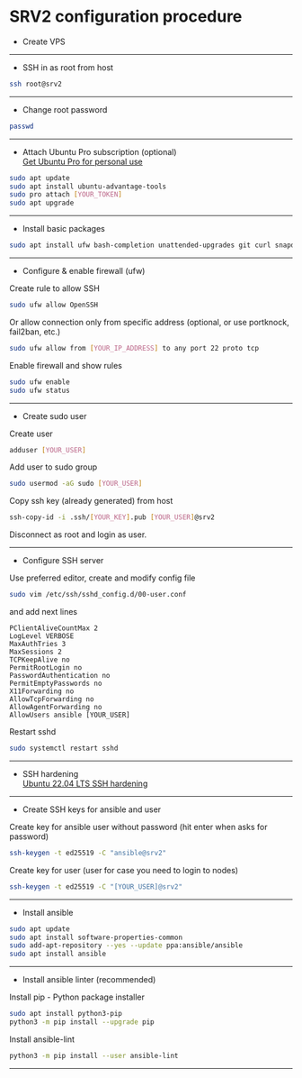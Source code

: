 # SRV2 configuration procedure

- Create VPS

---

- SSH in as root from host

```bash
ssh root@srv2
```

---

- Change root password

```bash
passwd
```

---

- Attach Ubuntu Pro subscription (optional)  
[Get Ubuntu Pro for personal use](https://ubuntu.com/pro)

```bash
sudo apt update
sudo apt install ubuntu-advantage-tools
sudo pro attach [YOUR_TOKEN]
sudo apt upgrade
```

---

- Install basic packages

```bash
sudo apt install ufw bash-completion unattended-upgrades git curl snapd
```

---

- Configure & enable firewall (ufw)

Create rule to allow SSH

```bash
sudo ufw allow OpenSSH
```

Or allow connection only from specific address (optional, or use portknock, fail2ban, etc.)

```bash
sudo ufw allow from [YOUR_IP_ADDRESS] to any port 22 proto tcp
```

Enable firewall and show rules

```bash
sudo ufw enable
sudo ufw status
```

---

- Create sudo user

Create user

```bash
adduser [YOUR_USER]
```

Add user to sudo group

```bash
sudo usermod -aG sudo [YOUR_USER]
```

Copy ssh key (already generated) from host

```bash
ssh-copy-id -i .ssh/[YOUR_KEY].pub [YOUR_USER]@srv2
```

Disconnect as root and login as user.

---

- Configure SSH server

Use preferred editor, create and modify config file

```bash
sudo vim /etc/ssh/sshd_config.d/00-user.conf
```

and add next lines

```text
PClientAliveCountMax 2
LogLevel VERBOSE
MaxAuthTries 3
MaxSessions 2
TCPKeepAlive no
PermitRootLogin no
PasswordAuthentication no
PermitEmptyPasswords no
X11Forwarding no
AllowTcpForwarding no
AllowAgentForwarding no
AllowUsers ansible [YOUR_USER]
```

Restart sshd

```bash
sudo systemctl restart sshd
```

---

- SSH hardening  
[Ubuntu 22.04 LTS SSH hardening](https://www.sshaudit.com/hardening_guides.html#ubuntu_22_04_lts)

---

- Create SSH keys for ansible and user

Create key for ansible user without password (hit enter when asks for password)

```bash
ssh-keygen -t ed25519 -C "ansible@srv2"
```

Create key for user (user for case you need to login to nodes)

```bash
ssh-keygen -t ed25519 -C "[YOUR_USER]@srv2"
```

---

- Install ansible

```bash
sudo apt update
sudo apt install software-properties-common
sudo add-apt-repository --yes --update ppa:ansible/ansible
sudo apt install ansible
```

---

- Install ansible linter (recommended)

Install pip - Python package installer  

```bash
sudo apt install python3-pip
python3 -m pip install --upgrade pip
```

Install ansible-lint

```bash
python3 -m pip install --user ansible-lint
```

---
